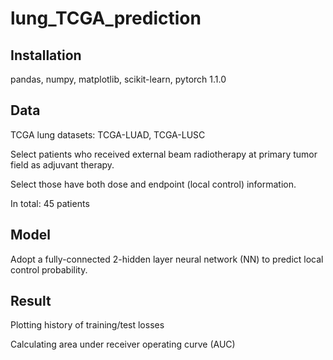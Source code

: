# lung_TCGA_prediction
## Installation 
pandas, numpy, matplotlib, scikit-learn, pytorch 1.1.0
## Data
TCGA lung datasets: TCGA-LUAD, TCGA-LUSC

Select patients who received external beam radiotherapy at primary tumor field as adjuvant therapy.

Select those have both dose and endpoint (local control) information.

In total: 45 patients
## Model 
Adopt a fully-connected 2-hidden layer neural network (NN) to predict local control probability. 
## Result
Plotting history of training/test losses 

Calculating area under receiver operating curve (AUC)
